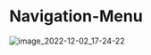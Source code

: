 ﻿# Navigation-Menu
![image_2022-12-02_17-24-22](https://user-images.githubusercontent.com/106892831/205654189-90c65c75-84f8-4128-a605-2ae59db4e4f8.png)
